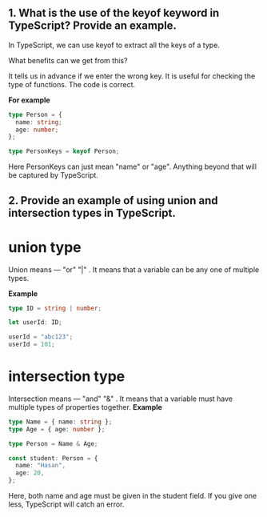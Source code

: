 ## 1. What is the use of the keyof keyword in TypeScript? Provide an example.


In TypeScript, we can use keyof to extract all the keys of a type.

What benefits can we get from this?

It tells us in advance if we enter the wrong key.
It is useful for checking the type of functions.
The code is correct.


**For example**
```ts
type Person = {
  name: string;
  age: number;
};

type PersonKeys = keyof Person;
```
Here PersonKeys can just mean "name" or "age". Anything beyond that will be captured by TypeScript.



## 2. Provide an example of using union and intersection types in TypeScript.
 
# union type

 Union means — "or" "|" . It means that a variable can be any one of multiple types.

 **Example**
```ts
type ID = string | number;

let userId: ID;

userId = "abc123"; 
userId = 101; 
```

# intersection type

Intersection means — "and" "&" . It means that a variable must have multiple types of properties together.
**Example**
```ts
type Name = { name: string };
type Age = { age: number };

type Person = Name & Age;

const student: Person = {
  name: "Hasan",
  age: 20,
};
```
Here, both name and age must be given in the student field. If you give one less, TypeScript will catch an error.

